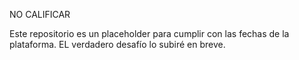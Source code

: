 NO CALIFICAR

Este repositorio es un placeholder para cumplir con las fechas de la plataforma. EL verdadero desafío lo subiré en breve.
